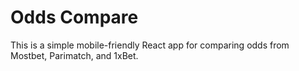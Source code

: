 # Odds Compare

This is a simple mobile-friendly React app for comparing odds from Mostbet, Parimatch, and 1xBet.